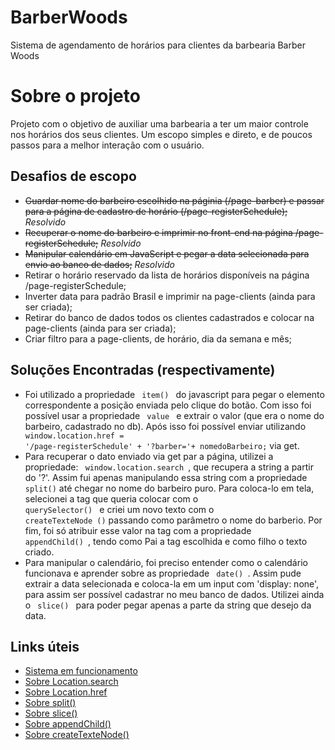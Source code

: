 # BarberWoods
Sistema de agendamento de horários para clientes da barbearia Barber Woods

# Sobre o projeto
<p> Projeto com o objetivo de auxiliar uma barbearia a ter um maior controle nos horários dos seus clientes. 
Um escopo simples e direto, e de poucos passos para a melhor interação com o usuário. </p> 

## Desafios de escopo
  - <s>Guardar nome do barbeiro escolhido na páginia (/page-barber) e passar para a página de cadastro de horário (/page-registerSchedule);</s>  <i> Resolvido </i>
  - <s> Recuperar o nome do barbeiro e imprimir no front-end na página /page-registerSchedule;</s> <i> Resolvido </i>
  - <s> Manipular calendário em JavaScript e pegar a data selecionada para envio ao banco de dados;</s> <i> Resolvido </i>
  - Retirar o horário reservado da lista de horários disponíveis na página /page-registerSchedule; 
  - Inverter data para padrão Brasil e imprimir na page-clients (ainda para ser criada); 
  - Retirar do banco de dados todos os clientes cadastrados e colocar na page-clients (ainda para ser criada); 
  - Criar filtro para a page-clients, de horário, dia da semana e mês; 
  
## Soluções Encontradas (respectivamente)
 - Foi utilizado a propriedade <code> item() </code> do javascript para pegar o elemento correspondente a posição enviada pelo clique do botão. 
       Com isso foi possível usar a propriedade <code> value </code> e extrair o valor (que era o nome do barbeiro, cadastrado no db). Após isso 
       foi possível enviar utilizando <code> window.location.href = '/page-registerSchedule' + '?barber='+ nomedoBarbeiro;</code> via get. 
 - Para recuperar o dato enviado via get par a página, utilizei a propriedade: <code> window.location.search </code>, que recupera a string
       a partir do '?'. Assim fui apenas manipulando essa string com a propriedade <code> split()</code> até chegar no nome do barbeiro puro. 
       Para coloca-lo em tela, selecionei a tag que queria colocar com o <code> querySelector() </code> e criei um novo texto com o <code> createTexteNode ()</code>
       passando como parâmetro o nome do barberio. Por fim, foi só atribuir esse valor na tag com a propriedade <code> appendChild() </code>, tendo como Pai a tag 
       escolhida e como filho o texto criado. 
 - Para manipular o calendário, foi preciso entender como o calendário funcionava e aprender sobre as propriedade <code> date() </code>. Assim pude extrair
       a data selecionada e coloca-la em um input com 'display: none', para assim ser possível cadastrar no meu banco de dados. Utilizei ainda o <code> slice() </code>
       para poder pegar apenas a parte da string que desejo da data. 
    
## Links úteis 
   - <a href = "barberwoods.vercel.app" > Sistema em funcionamento </a>  <br>
   - <a href = "https://developer.mozilla.org/pt-BR/docs/Web/API/Location/search" > Sobre Location.search </a> <br>
   - <a href = "https://developer.mozilla.org/pt-BR/docs/Web/API/Location/href" > Sobre Location.href </a>  <br>
   - <a href = "https://developer.mozilla.org/pt-BR/docs/Web/JavaScript/Reference/Global_Objects/String/split" > Sobre split() </a> <br>
   - <a href = "https://developer.mozilla.org/pt-BR/docs/Web/JavaScript/Reference/Global_Objects/Array/slice" > Sobre slice() </a> <br>
   - <a href = "https://developer.mozilla.org/pt-BR/docs/Web/API/Node/appendChild" > Sobre appendChild() </a><br>
   - <a href = "https://developer.mozilla.org/en-US/docs/Web/API/Document/createTextNode" > Sobre createTexteNode() </a> <br>
   
   
